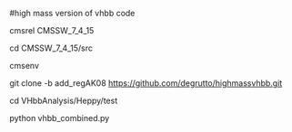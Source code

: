 #high mass version of vhbb code

cmsrel CMSSW_7_4_15

cd CMSSW_7_4_15/src

cmsenv

git clone -b add_regAK08 https://github.com/degrutto/highmassvhbb.git

cd VHbbAnalysis/Heppy/test

python vhbb_combined.py
